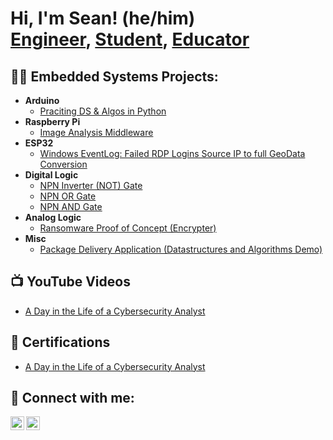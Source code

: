 <h1>Hi, I'm Sean! (he/him)<br/><a href="https://www.linkedin.com/in/sean-bubernak-81917325b">Engineer</a>, <a href="https://www.washington.edu/">Student</a>, <a href="https://sites.google.com/view/bubernakleadershipportfolio/home">Educator</a></h1>

<h2>👨‍💻 Embedded Systems Projects:</h2>

- <b>Arduino</b>
  - [Praciting DS & Algos in Python](INSERTLINK)
- <b>Raspberry Pi</b>
  - [Image Analysis Middleware](INSERTLINK)</b></i>
- <b>ESP32</b>
  - [Windows EventLog: Failed RDP Logins Source IP to full GeoData Conversion](INSERTLINK)
- <b>Digital Logic</b>
  - [NPN Inverter (NOT) Gate](https://github.com/Boonanak/NPN-Inverter-NOT-Gate-)
  - [NPN OR Gate](https://github.com/Boonanak/NPN-OR-Gate)
  - [NPN AND Gate](https://github.com/Boonanak/NPN-AND-Gate)
- <b>Analog Logic</b>
  - [Ransomware Proof of Concept (Encrypter)](INSERTLINK)
- <b>Misc</b>
  - [Package Delivery Application (Datastructures and Algorithms Demo)](INSERTLINK)

<h2>📺 YouTube Videos</h2>

- [A Day in the Life of a Cybersecurity Analyst](INSERTLINK)

<h2>📄 Certifications</h2>

- [A Day in the Life of a Cybersecurity Analyst](INSERTLINK)

<h2> 🤳 Connect with me:</h2>

[<img align="left" alt="JoshMadakor | LinkedIn" width="22px" src="https://cdn.jsdelivr.net/npm/simple-icons@v3/icons/linkedin.svg" />][linkedin]
[<img align="left" alt="JoshMadakor | Youtube" width="22px" src="https://cdn.jsdelivr.net/npm/simple-icons@v3/icons/youtube.svg" />][youtube]

[linkedin]: https://www.linkedin.com/in/sean-bubernak-81917325b
[youtube]: INSERTLINK
